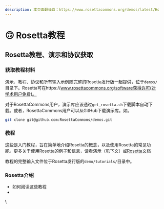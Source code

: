 ```yaml
---
description: 本页面翻译自：https://www.rosettacommons.org/demos/latest/Home#tutorials
---
```


# 🙃 Rosetta教程

## Rosetta教程、演示和协议获取

### 获取教程材料

演示、教程、协议和所有输入示例随完整的Rosetta发行版一起提供，位于`demos/`目录下。Rosetta可在https://www.rosettacommons.org/software获得许可(对学术用户免费)。

对于RosettaCommons用户，演示库应该通过`get_rosetta.sh`下载脚本自动下载。或者，RosettaCommons用户可以从GitHub下载演示库。如。

```bash
git clone git@github.com:RosettaCommons/demos.git 
```

### 教程

这些是入门教程，旨在简单地介绍Rosetta的概念，以及使用Rosetta的常见功能。更多关于使用Rosetta的例子和信息，请看演示（见下文）或[Rosetta文档](https://www.rosettacommons.org/docs/latest/)

教程的完整输入文件位于Rosetta发行版的`demo/tutorials/`目录中。

### Rosetta介绍

* 如何阅读这些教程
*

\
